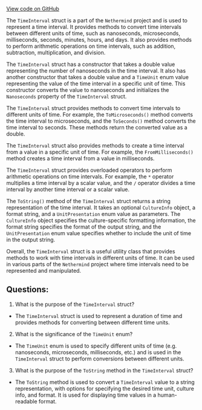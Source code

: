 [View code on GitHub](https://github.com/nethermindeth/nethermind/Nethermind.Init/Cpu/TimeInterval.cs)

The `TimeInterval` struct is a part of the `Nethermind` project and is used to represent a time interval. It provides methods to convert time intervals between different units of time, such as nanoseconds, microseconds, milliseconds, seconds, minutes, hours, and days. It also provides methods to perform arithmetic operations on time intervals, such as addition, subtraction, multiplication, and division.

The `TimeInterval` struct has a constructor that takes a double value representing the number of nanoseconds in the time interval. It also has another constructor that takes a double value and a `TimeUnit` enum value representing the value of the time interval in a specific unit of time. This constructor converts the value to nanoseconds and initializes the `Nanoseconds` property of the `TimeInterval` struct.

The `TimeInterval` struct provides methods to convert time intervals to different units of time. For example, the `ToMicroseconds()` method converts the time interval to microseconds, and the `ToSeconds()` method converts the time interval to seconds. These methods return the converted value as a double.

The `TimeInterval` struct also provides methods to create a time interval from a value in a specific unit of time. For example, the `FromMilliseconds()` method creates a time interval from a value in milliseconds.

The `TimeInterval` struct provides overloaded operators to perform arithmetic operations on time intervals. For example, the `*` operator multiplies a time interval by a scalar value, and the `/` operator divides a time interval by another time interval or a scalar value.

The `ToString()` method of the `TimeInterval` struct returns a string representation of the time interval. It takes an optional `CultureInfo` object, a format string, and a `UnitPresentation` enum value as parameters. The `CultureInfo` object specifies the culture-specific formatting information, the format string specifies the format of the output string, and the `UnitPresentation` enum value specifies whether to include the unit of time in the output string.

Overall, the `TimeInterval` struct is a useful utility class that provides methods to work with time intervals in different units of time. It can be used in various parts of the `Nethermind` project where time intervals need to be represented and manipulated.
## Questions: 
 1. What is the purpose of the `TimeInterval` struct?
- The `TimeInterval` struct is used to represent a duration of time and provides methods for converting between different time units.

2. What is the significance of the `TimeUnit` enum?
- The `TimeUnit` enum is used to specify different units of time (e.g. nanoseconds, microseconds, milliseconds, etc.) and is used in the `TimeInterval` struct to perform conversions between different units.

3. What is the purpose of the `ToString` method in the `TimeInterval` struct?
- The `ToString` method is used to convert a `TimeInterval` value to a string representation, with options for specifying the desired time unit, culture info, and format. It is used for displaying time values in a human-readable format.
